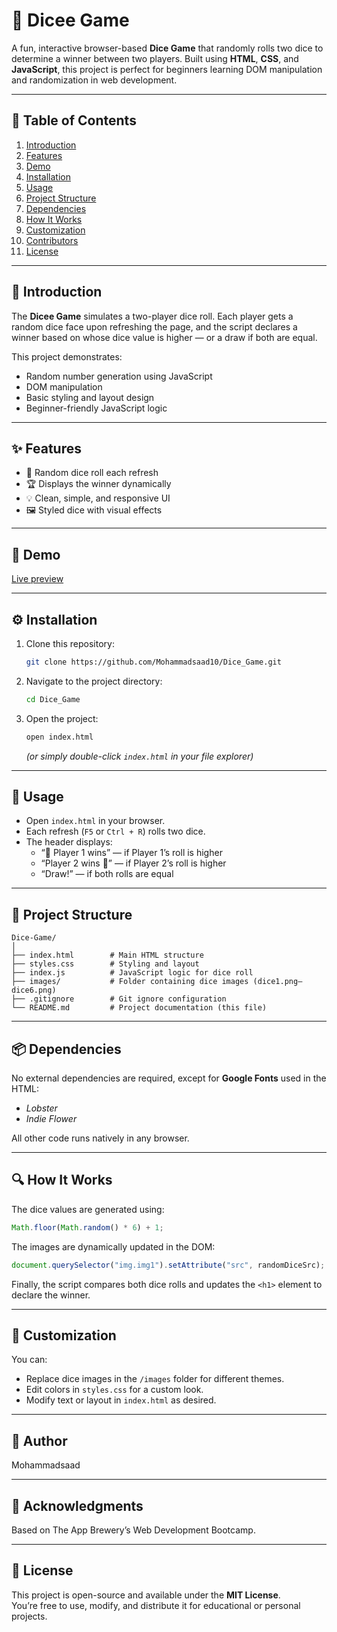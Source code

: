 # 🎲 Dicee Game

A fun, interactive browser-based **Dice Game** that randomly rolls two dice to determine a winner between two players. Built using **HTML**, **CSS**, and **JavaScript**, this project is perfect for beginners learning DOM manipulation and randomization in web development.

---

## 🧭 Table of Contents

1. [Introduction](#introduction)
2. [Features](#features)
3. [Demo](#demo)
4. [Installation](#installation)
5. [Usage](#usage)
6. [Project Structure](#project-structure)
7. [Dependencies](#dependencies)
8. [How It Works](#how-it-works)
9. [Customization](#customization)
10. [Contributors](#contributors)
11. [License](#license)

---

## 📖 Introduction

The **Dicee Game** simulates a two-player dice roll. Each player gets a random dice face upon refreshing the page, and the script declares a winner based on whose dice value is higher — or a draw if both are equal.

This project demonstrates:

- Random number generation using JavaScript
- DOM manipulation
- Basic styling and layout design
- Beginner-friendly JavaScript logic

---

## ✨ Features

- 🎲 Random dice roll each refresh
- 🏆 Displays the winner dynamically
- 💡 Clean, simple, and responsive UI
- 🖼️ Styled dice with visual effects

---

## 🧪 Demo

[Live preview](https://mohammadsaad10.github.io/Dice_Game/)

---

## ⚙️ Installation

1. Clone this repository:

   ```bash
   git clone https://github.com/Mohammadsaad10/Dice_Game.git
   ```

2. Navigate to the project directory:

   ```bash
   cd Dice_Game
   ```

3. Open the project:
   ```bash
   open index.html
   ```
   _(or simply double-click `index.html` in your file explorer)_

---

## 🚀 Usage

- Open `index.html` in your browser.
- Each refresh (`F5` or `Ctrl + R`) rolls two dice.
- The header displays:
  - “🚩 Player 1 wins” — if Player 1’s roll is higher
  - “Player 2 wins 🚩” — if Player 2’s roll is higher
  - “Draw!” — if both rolls are equal

---

## 📁 Project Structure

```
Dice-Game/
│
├── index.html        # Main HTML structure
├── styles.css        # Styling and layout
├── index.js          # JavaScript logic for dice roll
├── images/           # Folder containing dice images (dice1.png–dice6.png)
├── .gitignore        # Git ignore configuration
└── README.md         # Project documentation (this file)
```

---

## 📦 Dependencies

No external dependencies are required, except for **Google Fonts** used in the HTML:

- _Lobster_
- _Indie Flower_

All other code runs natively in any browser.

---

## 🔍 How It Works

The dice values are generated using:

```js
Math.floor(Math.random() * 6) + 1;
```

The images are dynamically updated in the DOM:

```js
document.querySelector("img.img1").setAttribute("src", randomDiceSrc);
```

Finally, the script compares both dice rolls and updates the `<h1>` element to declare the winner.

---

## 🧩 Customization

You can:

- Replace dice images in the `/images` folder for different themes.
- Edit colors in `styles.css` for a custom look.
- Modify text or layout in `index.html` as desired.

---

## 👤 Author

Mohammadsaad

---

## 🙏 Acknowledgments

Based on The App Brewery’s Web Development Bootcamp.

---

## 🪪 License

This project is open-source and available under the **MIT License**.  
You’re free to use, modify, and distribute it for educational or personal projects.
